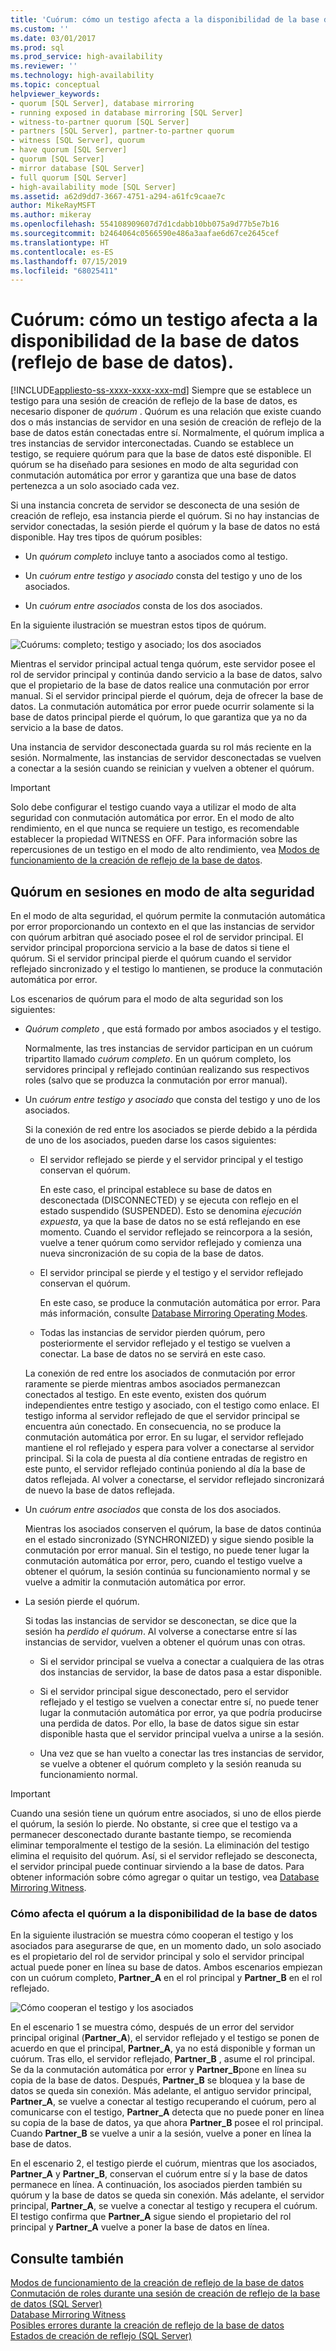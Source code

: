 ```yaml
---
title: 'Cuórum: cómo un testigo afecta a la disponibilidad de la base de datos (reflejo de base de datos) | Microsoft Docs'
ms.custom: ''
ms.date: 03/01/2017
ms.prod: sql
ms.prod_service: high-availability
ms.reviewer: ''
ms.technology: high-availability
ms.topic: conceptual
helpviewer_keywords:
- quorum [SQL Server], database mirroring
- running exposed in database mirroring [SQL Server]
- witness-to-partner quorum [SQL Server]
- partners [SQL Server], partner-to-partner quorum
- witness [SQL Server], quorum
- have quorum [SQL Server]
- quorum [SQL Server]
- mirror database [SQL Server]
- full quorum [SQL Server]
- high-availability mode [SQL Server]
ms.assetid: a62d9dd7-3667-4751-a294-a61fc9caae7c
author: MikeRayMSFT
ms.author: mikeray
ms.openlocfilehash: 554108909607d7d1cdabb10bb075a9d77b5e7b16
ms.sourcegitcommit: b2464064c0566590e486a3aafae6d67ce2645cef
ms.translationtype: HT
ms.contentlocale: es-ES
ms.lasthandoff: 07/15/2019
ms.locfileid: "68025411"
---
```

# <a name="quorum-how-a-witness-affects-database-availability-database-mirroring"></a>Cuórum: cómo un testigo afecta a la disponibilidad de la base de datos (reflejo de base de datos).
[!INCLUDE[appliesto-ss-xxxx-xxxx-xxx-md](../../includes/appliesto-ss-xxxx-xxxx-xxx-md.md)]
  Siempre que se establece un testigo para una sesión de creación de reflejo de la base de datos, es necesario disponer de *quórum* . Quórum es una relación que existe cuando dos o más instancias de servidor en una sesión de creación de reflejo de la base de datos están conectadas entre sí. Normalmente, el quórum implica a tres instancias de servidor interconectadas. Cuando se establece un testigo, se requiere quórum para que la base de datos esté disponible. El quórum se ha diseñado para sesiones en modo de alta seguridad con conmutación automática por error y garantiza que una base de datos pertenezca a un solo asociado cada vez.  
  
 Si una instancia concreta de servidor se desconecta de una sesión de creación de reflejo, esa instancia pierde el quórum. Si no hay instancias de servidor conectadas, la sesión pierde el quórum y la base de datos no está disponible. Hay tres tipos de quórum posibles:  
  
-   Un *quórum completo* incluye tanto a asociados como al testigo.  
  
-   Un *cuórum entre testigo y asociado* consta del testigo y uno de los asociados.  
  
-   Un *cuórum entre asociados* consta de los dos asociados.  
  
 En la siguiente ilustración se muestran estos tipos de quórum.  
  
 ![Cuórums: completo; testigo y asociado; los dos asociados](../../database-engine/database-mirroring/media/dbm-failovautoquorum.gif "Cuórums: completo; testigo y asociado; los dos asociados")  
  
 Mientras el servidor principal actual tenga quórum, este servidor posee el rol de servidor principal y continúa dando servicio a la base de datos, salvo que el propietario de la base de datos realice una conmutación por error manual. Si el servidor principal pierde el quórum, deja de ofrecer la base de datos. La conmutación automática por error puede ocurrir solamente si la base de datos principal pierde el quórum, lo que garantiza que ya no da servicio a la base de datos.  
  
 Una instancia de servidor desconectada guarda su rol más reciente en la sesión. Normalmente, las instancias de servidor desconectadas se vuelven a conectar a la sesión cuando se reinician y vuelven a obtener el quórum.  
  
> [!IMPORTANT]  
>  Solo debe configurar el testigo cuando vaya a utilizar el modo de alta seguridad con conmutación automática por error. En el modo de alto rendimiento, en el que nunca se requiere un testigo, es recomendable establecer la propiedad WITNESS en OFF. Para información sobre las repercusiones de un testigo en el modo de alto rendimiento, vea [Modos de funcionamiento de la creación de reflejo de la base de datos](../../database-engine/database-mirroring/database-mirroring-operating-modes.md).  
  
## <a name="quorum-in-high-safety-mode-sessions"></a>Quórum en sesiones en modo de alta seguridad  
 En el modo de alta seguridad, el quórum permite la conmutación automática por error proporcionando un contexto en el que las instancias de servidor con quórum arbitran qué asociado posee el rol de servidor principal. El servidor principal proporciona servicio a la base de datos si tiene el quórum. Si el servidor principal pierde el quórum cuando el servidor reflejado sincronizado y el testigo lo mantienen, se produce la conmutación automática por error.  
  
 Los escenarios de quórum para el modo de alta seguridad son los siguientes:  
  
-   *Quórum completo* , que está formado por ambos asociados y el testigo.  
  
     Normalmente, las tres instancias de servidor participan en un cuórum tripartito llamado *cuórum completo*. En un quórum completo, los servidores principal y reflejado continúan realizando sus respectivos roles (salvo que se produzca la conmutación por error manual).  
  
-   Un *cuórum entre testigo y asociado* que consta del testigo y uno de los asociados.  
  
     Si la conexión de red entre los asociados se pierde debido a la pérdida de uno de los asociados, pueden darse los casos siguientes:  
  
    -   El servidor reflejado se pierde y el servidor principal y el testigo conservan el quórum.  
  
         En este caso, el principal establece su base de datos en desconectada (DISCONNECTED) y se ejecuta con reflejo en el estado suspendido (SUSPENDED). Esto se denomina *ejecución expuesta*, ya que la base de datos no se está reflejando en ese momento. Cuando el servidor reflejado se reincorpora a la sesión, vuelve a tener quórum como servidor reflejado y comienza una nueva sincronización de su copia de la base de datos.  
  
    -   El servidor principal se pierde y el testigo y el servidor reflejado conservan el quórum.  
  
         En este caso, se produce la conmutación automática por error. Para más información, consulte [Database Mirroring Operating Modes](../../database-engine/database-mirroring/database-mirroring-operating-modes.md).  
  
    -   Todas las instancias de servidor pierden quórum, pero posteriormente el servidor reflejado y el testigo se vuelven a conectar. La base de datos no se servirá en este caso.  
  
     La conexión de red entre los asociados de conmutación por error raramente se pierde mientras ambos asociados permanezcan conectados al testigo. En este evento, existen dos quórum independientes entre testigo y asociado, con el testigo como enlace. El testigo informa al servidor reflejado de que el servidor principal se encuentra aún conectado. En consecuencia, no se produce la conmutación automática por error. En su lugar, el servidor reflejado mantiene el rol reflejado y espera para volver a conectarse al servidor principal. Si la cola de puesta al día contiene entradas de registro en este punto, el servidor reflejado continúa poniendo al día la base de datos reflejada. Al volver a conectarse, el servidor reflejado sincronizará de nuevo la base de datos reflejada.  
  
-   Un *cuórum entre asociados* que consta de los dos asociados.  
  
     Mientras los asociados conserven el quórum, la base de datos continúa en el estado sincronizado (SYNCHRONIZED) y sigue siendo posible la conmutación por error manual. Sin el testigo, no puede tener lugar la conmutación automática por error, pero, cuando el testigo vuelve a obtener el quórum, la sesión continúa su funcionamiento normal y se vuelve a admitir la conmutación automática por error.  
  
-   La sesión pierde el quórum.  
  
     Si todas las instancias de servidor se desconectan, se dice que la sesión ha *perdido el quórum*. Al volverse a conectarse entre sí las instancias de servidor, vuelven a obtener el quórum unas con otras.  
  
    -   Si el servidor principal se vuelva a conectar a cualquiera de las otras dos instancias de servidor, la base de datos pasa a estar disponible.  
  
    -   Si el servidor principal sigue desconectado, pero el servidor reflejado y el testigo se vuelven a conectar entre sí, no puede tener lugar la conmutación automática por error, ya que podría producirse una perdida de datos. Por ello, la base de datos sigue sin estar disponible hasta que el servidor principal vuelva a unirse a la sesión.  
  
    -   Una vez que se han vuelto a conectar las tres instancias de servidor, se vuelve a obtener el quórum completo y la sesión reanuda su funcionamiento normal.  
  
> [!IMPORTANT]  
>  Cuando una sesión tiene un quórum entre asociados, si uno de ellos pierde el quórum, la sesión lo pierde. No obstante, si cree que el testigo va a permanecer desconectado durante bastante tiempo, se recomienda eliminar temporalmente el testigo de la sesión. La eliminación del testigo elimina el requisito del quórum. Así, si el servidor reflejado se desconecta, el servidor principal puede continuar sirviendo a la base de datos. Para obtener información sobre cómo agregar o quitar un testigo, vea [Database Mirroring Witness](../../database-engine/database-mirroring/database-mirroring-witness.md).  
  
### <a name="how-quorum-affects-database-availability"></a>Cómo afecta el quórum a la disponibilidad de la base de datos  
 En la siguiente ilustración se muestra cómo cooperan el testigo y los asociados para asegurarse de que, en un momento dado, un solo asociado es el propietario del rol de servidor principal y solo el servidor principal actual puede poner en línea su base de datos. Ambos escenarios empiezan con un cuórum completo, **Partner_A** en el rol principal y **Partner_B** en el rol reflejado.  
  
 ![Cómo cooperan el testigo y los asociados](../../database-engine/database-mirroring/media/dbm-quorum-scenarios.gif "Cómo cooperan el testigo y los asociados")  
  
 En el escenario 1 se muestra cómo, después de un error del servidor principal original (**Partner_A**), el servidor reflejado y el testigo se ponen de acuerdo en que el principal, **Partner_A**, ya no está disponible y forman un cuórum. Tras ello, el servidor reflejado, **Partner_B** , asume el rol principal. Se da la conmutación automática por error y **Partner_B**pone en línea su copia de la base de datos. Después, **Partner_B** se bloquea y la base de datos se queda sin conexión. Más adelante, el antiguo servidor principal, **Partner_A**, se vuelve a conectar al testigo recuperando el cuórum, pero al comunicarse con el testigo, **Partner_A** detecta que no puede poner en línea su copia de la base de datos, ya que ahora **Partner_B** posee el rol principal. Cuando **Partner_B** se vuelve a unir a la sesión, vuelve a poner en línea la base de datos.  
  
 En el escenario 2, el testigo pierde el cuórum, mientras que los asociados, **Partner_A** y **Partner_B**, conservan el cuórum entre sí y la base de datos permanece en línea. A continuación, los asociados pierden también su quórum y la base de datos se queda sin conexión. Más adelante, el servidor principal, **Partner_A**, se vuelve a conectar al testigo y recupera el cuórum. El testigo confirma que **Partner_A** sigue siendo el propietario del rol principal y **Partner_A** vuelve a poner la base de datos en línea.  
  
## <a name="see-also"></a>Consulte también  
 [Modos de funcionamiento de la creación de reflejo de la base de datos](../../database-engine/database-mirroring/database-mirroring-operating-modes.md)   
 [Conmutación de roles durante una sesión de creación de reflejo de la base de datos &#40;SQL Server&#41;](../../database-engine/database-mirroring/role-switching-during-a-database-mirroring-session-sql-server.md)   
 [Database Mirroring Witness](../../database-engine/database-mirroring/database-mirroring-witness.md)   
 [Posibles errores durante la creación de reflejo de la base de datos](../../database-engine/database-mirroring/possible-failures-during-database-mirroring.md)   
 [Estados de creación de reflejo &#40;SQL Server&#41;](../../database-engine/database-mirroring/mirroring-states-sql-server.md)  
  
  
